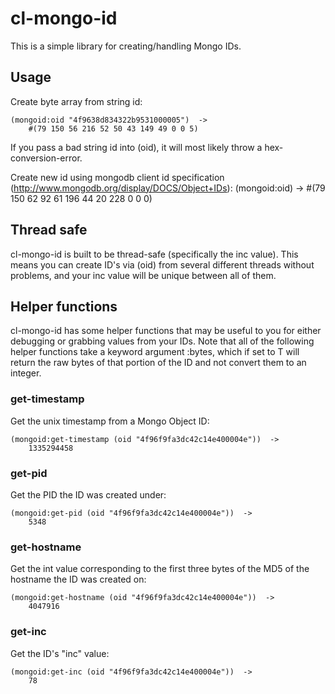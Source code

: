 cl-mongo-id
===========

This is a simple library for creating/handling Mongo IDs.

Usage
-----
Create byte array from string id:

    (mongoid:oid "4f9638d834322b9531000005")  ->
        #(79 150 56 216 52 50 43 149 49 0 0 5)
    
If you pass a bad string id into (oid), it will most likely throw a hex-conversion-error.

Create new id using mongodb client id specification (http://www.mongodb.org/display/DOCS/Object+IDs):
    (mongoid:oid)  ->
        #(79 150 62 92 61 196 44 20 228 0 0 0)

Thread safe
-----------
cl-mongo-id is built to be thread-safe (specifically the inc value). This means
you can create ID's via (oid) from several different threads without problems,
and your inc value will be unique between all of them.

Helper functions
----------------
cl-mongo-id has some helper functions that may be useful to you for either 
debugging or grabbing values from your IDs. Note that all of the following helper
functions take a keyword argument :bytes, which if set to T will return the raw
bytes of that portion of the ID and not convert them to an integer.

### get-timestamp
Get the unix timestamp from a Mongo Object ID:

    (mongoid:get-timestamp (oid "4f96f9fa3dc42c14e400004e"))  ->
        1335294458

### get-pid
Get the PID the ID was created under:

    (mongoid:get-pid (oid "4f96f9fa3dc42c14e400004e"))  ->
        5348

### get-hostname
Get the int value corresponding to the first three bytes of the MD5 of the hostname the ID was created on:

    (mongoid:get-hostname (oid "4f96f9fa3dc42c14e400004e"))  ->
        4047916

### get-inc
Get the ID's "inc" value:

    (mongoid:get-inc (oid "4f96f9fa3dc42c14e400004e"))  ->
        78

